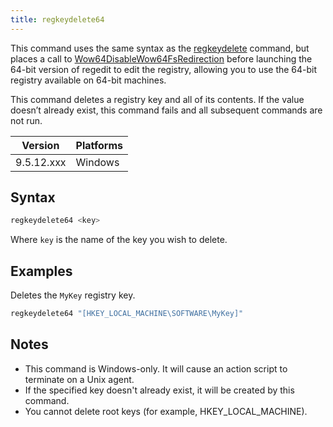 ```yaml
---
title: regkeydelete64
---
```



This command uses the same syntax as the [regkeydelete](./regkeydelete.html) command, but places a call to [Wow64DisableWow64FsRedirection](https://msdn.microsoft.com/en-us/library/windows/desktop/aa365743%28v=vs.85%29.aspx) 
before launching the 64-bit version of regedit to edit the registry, allowing you to use the 64-bit registry available on 64-bit machines.

This command deletes a registry key and all of its contents. 
If the value doesn’t already exist, this command fails and all subsequent commands are not run.

Version | Platforms
--- | ---
9.5.12.xxx | Windows

## Syntax

```actionscript
regkeydelete64 <key>
```

Where `key` is the name of the key you wish to delete.

## Examples

Deletes the `MyKey` registry key. 

```actionscript
regkeydelete64 "[HKEY_LOCAL_MACHINE\SOFTWARE\MyKey]"
```

## Notes

- This command is Windows-only. It will cause an action script to terminate on a
Unix agent.
- If the specified key doesn't already exist, it will be created by this command.
- You cannot delete root keys (for example, HKEY_LOCAL_MACHINE).
